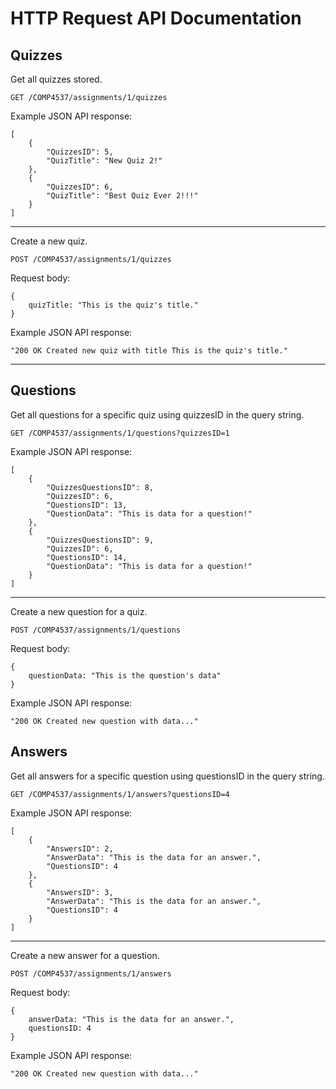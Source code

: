 # HTTP Request API Documentation

## Quizzes

Get all quizzes stored.
```
GET /COMP4537/assignments/1/quizzes
```

Example JSON API response:
```
[
    {
        "QuizzesID": 5,
        "QuizTitle": "New Quiz 2!"
    },
    {
        "QuizzesID": 6,
        "QuizTitle": "Best Quiz Ever 2!!!"
    }
]
```
<hr>
Create a new quiz.

```
POST /COMP4537/assignments/1/quizzes
```

Request body:
```
{
    quizTitle: "This is the quiz's title."
}
```

Example JSON API response:
```
"200 OK Created new quiz with title This is the quiz's title."
```
<hr>

## Questions

Get all questions for a specific quiz using quizzesID in the query string.
```
GET /COMP4537/assignments/1/questions?quizzesID=1
```

Example JSON API response:
```
[
    {
        "QuizzesQuestionsID": 8, 
        "QuizzesID": 6,
        "QuestionsID": 13,
        "QuestionData": "This is data for a question!"
    },
    {   
        "QuizzesQuestionsID": 9,
        "QuizzesID": 6,
        "QuestionsID": 14,
        "QuestionData": "This is data for a question!"
    }
]
```
<hr>
Create a new question for a quiz.

```
POST /COMP4537/assignments/1/questions
```

Request body:
```
{
    questionData: "This is the question's data"
}
```

Example JSON API response:
```
"200 OK Created new question with data..."
```

## Answers

Get all answers for a specific question using questionsID in the query string.
```
GET /COMP4537/assignments/1/answers?questionsID=4
```

Example JSON API response:
```
[
    {
        "AnswersID": 2,
        "AnswerData": "This is the data for an answer.",
        "QuestionsID": 4
    },
    {
        "AnswersID": 3,
        "AnswerData": "This is the data for an answer.",
        "QuestionsID": 4
    }
]
```
<hr>
Create a new answer for a question.

```
POST /COMP4537/assignments/1/answers
```

Request body:
```
{
    answerData: "This is the data for an answer.",
    questionsID: 4
}
```

Example JSON API response:
```
"200 OK Created new question with data..."
```
